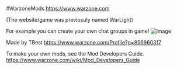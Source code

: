 #WarzoneMods
https://www.warzone.com

(The website/game was previosuly named WarLight)

For example you can create your own chat groups in game!
![image](https://user-images.githubusercontent.com/19399877/152119344-317b8746-68d8-4da1-a754-d8ff50a6414b.png)



Made by TBest
https://www.warzone.com/Profile?p=856960317


To make your own mods, see the Mod Developers Guide. 
https://www.warzone.com/wiki/Mod_Developers_Guide
